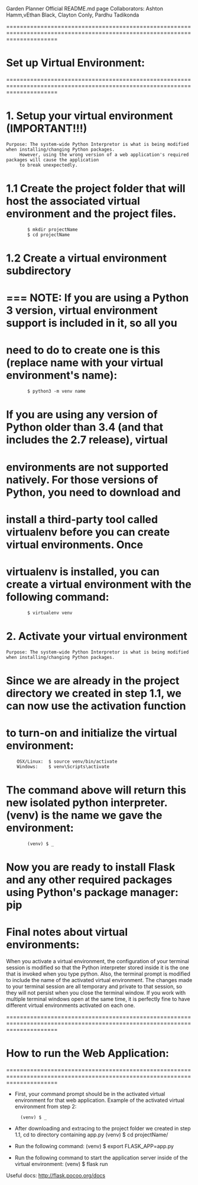 Garden Planner Official README.md page
Collaborators: Ashton Hamm,vEthan Black, Clayton Conly, Pardhu Tadikonda

===========================================================================================================================
#					Set up Virtual Environment:
===========================================================================================================================

# 1. Setup your virtual environment (IMPORTANT!!!)
	Purpose: The system-wide Python Interpretor is what is being modified when installing/changing Python packages. 
		 However, using the wrong version of a web application's required packages will cause the application 
		 to break unexpectedly.

#	1.1 Create the project folder that will host the associated virtual environment and the project files.
			$ mkdir projectName
			$ cd projectName

#	1.2 Create a virtual environment subdirectory 
#	    === NOTE:  If you are using a Python 3 version, virtual environment support is included in it, so all you
#		need to do to create one is this (replace name with your virtual environment's name):
			$ python3 -m venv name

#		If you are using any version of Python older than 3.4 (and that includes the 2.7 release), virtual 
#		environments are not supported natively. For those versions of Python, you need to download and 
#		install a third-party tool called virtualenv before you can create virtual environments. Once 
#		virtualenv is installed, you can create a virtual environment with the following command:
			$ virtualenv venv

# 2. Activate your virtual environment
	Purpose: The system-wide Python Interpretor is what is being modified when installing/changing Python packages. 

#		Since we are already in the project directory we created in step 1.1, we can now use the activation function 
#		to turn-on and initialize the virtual environment:
		OSX/Linux:	$ source venv/bin/activate
		Windows:	$ venv\Scripts\activate

#		The command above will return this new isolated python interpreter. (venv) is the name we gave the environment:
		  	(venv) $ _

# Now you are ready to install Flask and any other required packages using Python's package manager: pip


# Final notes about virtual environments:
When you activate a virtual environment, the configuration of your terminal session is modified so that the Python interpreter 
stored inside it is the one that is invoked when you type python. Also, the terminal prompt is modified to include the name of 
the activated virtual environment. The changes made to your terminal session are all temporary and private to that session, so 
they will not persist when you close the terminal window. If you work with multiple terminal windows open at the same time, it 
is perfectly fine to have different virtual environments activated on each one.

===========================================================================================================================
#				How to run the Web Application:
===========================================================================================================================
- First, your command prompt should be in the activated virtual environment for that web application. 
  Example of the activated virtual environment  from step 2:

		(venv) $ _


- After downloading and extracing to the project folder we created in step 1.1, cd to directory containing app.py
		 (venv) $ cd projectName/

- Run the following command:
		 (venv) $ export FLASK_APP=app.py

- Run the following command to start the application server inside of the virtual environment:
		 (venv) $ flask run

Useful docs:
http://flask.pocoo.org/docs
